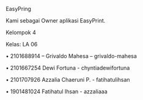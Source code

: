 EasyPring

Kami sebagai Owner aplikasi EasyPrint.

Kelompok 4

Kelas: LA 06

• 2101688914 – Grivaldo Mahesa – grivaldo-mahesa

• 2101667254 Dewi Fortuna - chyntiadewifortuna

• 2101707926 Azzalia Chaeruni P. - fatihatulihsan

• 1901481024 Fatihatul Ihsan - azzaliaaa

